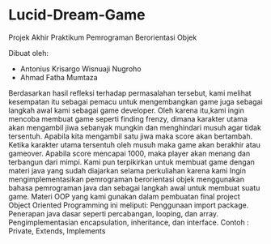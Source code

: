 # Lucid-Dream-Game
Projek Akhir Praktikum Pemrograman Berorientasi Objek

Dibuat oleh:
- Antonius Krisargo Wisnuaji Nugroho
- Ahmad Fatha Mumtaza

Berdasarkan hasil refleksi terhadap permasalahan tersebut, kami melihat kesempatan itu sebagai pemacu untuk mengembangkan game juga sebagai langkah awal kami sebagai game developer. 
Oleh karena itu,kami ingin mencoba membuat game seperti finding frenzy, dimana karakter utama akan mengambil jiwa sebanyak mungkin dan menghindari musuh agar tidak tersentuh.
Apabila kita mengambil satu jiwa maka score akan bertambah. Ketika karakter utama tersentuh oleh musuh maka game akan berakhir atau gameover. 
Apabila score mencapai 1000, maka player akan menang dan terbangun dari mimpi.
Kami pun terpikirkan untuk membuat game dengan materi java yang sudah diajarkan selama perkuliahan karena kami Ingin mengimplementasikan 
pemrograman berorientasi objek menggunakan bahasa pemrograman java dan sebagai langkah awal untuk membuat suatu game. 
Materi OOP yang kami gunakan dalam pembuatan final project Object Oriented Programming ini meliputi:
Penggunaan import package.
Penerapan java dasar seperti percabangan, looping, dan array. 
Pengimplementasian encapsulation, inheritance, dan interface. 
Contoh : Private, Extends, Implements

